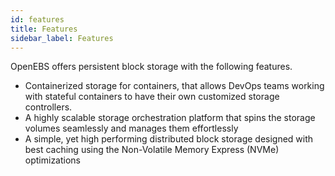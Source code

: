 ```yaml
---
id: features
title: Features
sidebar_label: Features
---
```


OpenEBS offers persistent block storage with the following features.

-   Containerized storage for containers, that allows DevOps teams working with stateful containers to have their own customized storage controllers.
-   A highly scalable storage orchestration platform that spins the storage volumes seamlessly and manages them effortlessly
-   A simple, yet high performing distributed block storage designed with best caching using the Non-Volatile Memory Express (NVMe) optimizations


<!-- Hotjar Tracking Code for https://docs.openebs.io -->
<script>
   (function(h,o,t,j,a,r){
       h.hj=h.hj||function(){(h.hj.q=h.hj.q||[]).push(arguments)};
       h._hjSettings={hjid:785693,hjsv:6};
       a=o.getElementsByTagName('head')[0];
       r=o.createElement('script');r.async=1;
       r.src=t+h._hjSettings.hjid+j+h._hjSettings.hjsv;
       a.appendChild(r);
   })(window,document,'https://static.hotjar.com/c/hotjar-','.js?sv=');
</script>
